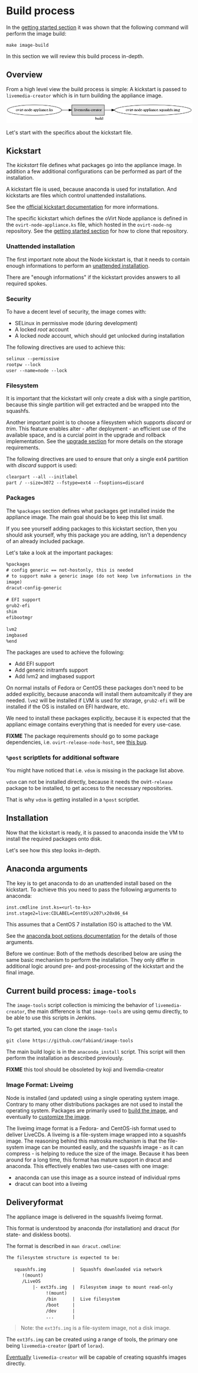 # Build process

In the [getting started section](getting-started.md) it was shown that the
following command will perform the image build:

    make image-build

In this section we will review this build process in-depth.

## Overview

From a high level view the build process is simple: A kickstart is passed
to `livemedia-creator` which is in turn building the appliance image.

![](imgs/build-flow.dot.png)

Let's start with the specifics about the kickstart file.


## Kickstart
The _kickstart_ file defines what packages go into the appliance image. In
addition a few additional configurations can be performed as part of the
installation.

A kickstart file is used, because anaconda is used for installation. And
kickstarts are files which control unattended installations.

See the [official kickstart documentation](https://github.com/rhinstaller/pykickstart/blob/master/docs/kickstart-docs.rst)
for more informations.

The specific kickstart which defines the oVirt Node appliance is defined in the
`ovirt-node-appliance.ks` file, which hosted in the
`ovirt-node-ng` repository.
See the [getting started section](getting-started.md) for how to clone that
repository.

### Unattended installation
The first important note about the Node kickstart is, that it needs to contain
enough informations to perform an [unattended installation](https://github.com/rhinstaller/pykickstart/blob/master/docs/kickstart-docs.rst#creating-the-kickstart-file).

There are "enough informations" if the kickstart provides answers to all
required spokes.

### Security
To have a decent level of security, the image comes with:

+ SELinux in permissive mode (during development)
+ A locked _root_ account
+ A locked _node_ account, which should get unlocked during installation

The following directives are used to achieve this:

    selinux --permissive
    rootpw --lock
    user --name=node --lock

### Filesystem
It is important that the kickstart will only create a disk with a single
partition, because this single partition will get extracted and be wrapped
into the squashfs.

Another important point is to choose a filesystem which supports _discard_ or
_trim_. This feature enables alter - after deployment - an efficient use of
the available space, and is a curcial point in the upgrade and rollback
implementation. See the [upgrade section](upgrade.md) for more details on
the storage requirements.

The following directives are used to ensure that only a single ext4 partition
with _discard_ support is used:

    clearpart --all --initlabel
    part / --size=3072 --fstype=ext4 --fsoptions=discard

### Packages
The `%packages` section defines what packages get installed inside the
appliance image.
The main goal should be to keep this list small.

If you see yourself adding packages to this kickstart section, then you should
ask yourself, why this package you are adding, isn't a dependency of an already
included package.

Let's take a look at the important packages:
    
    %packages
    # config generic == not-hostonly, this is needed
    # to support make a generic image (do not keep lvm informations in the image)
    dracut-config-generic
    
    # EFI support
    grub2-efi
    shim
    efibootmgr

    lvm2
    imgbased
    %end

The packages are used to achieve the following:

+ Add EFI support
+ Add generic initramfs support
+ Add lvm2 and imgbased support

On normal installs of Fedora or CentOS these packages don't need to be added
explicitly, because anaconda will install them autoamitcally if they are
needed.
`lvm2` will be installed if LVM is used for storage, `grub2-efi` will be
installed if the OS is installed on EFI hardware, etc.

We need to install these packages explicitly, because it is expected that the
applianc eimage contains everything that is needed for every use-case.

**FIXME** The package requirements should go to some package dependencies,
i.e. `ovirt-release-node-host`, see [this bug](https://bugzilla.redhat.com/show_bug.cgi?id=1285024).

### `%post` scriptlets for additional software

You might have noticed that i.e. `vdsm` is missing in the package list above.

`vdsm` can not be installed directly, because it needs the ovirt`-release`
package to be installed, to get access to the necessary repositories.

That is why `vdsm` is getting installed in a `%post` scriptlet.

## Installation

Now that the kickstart is ready, it is passed to anaconda inside the VM to
install the required packages onto disk.

Let's see how this step looks in-depth.

## Anaconda arguments

The key is to get anaconda to do an unattended install based on the kickstart.
To achieve this you need to pass the following arguments to anaconda:

    inst.cmdline inst.ks=<url-to-ks> inst.stage2=live:CDLABEL=CentOS\x207\x20x86_64

This assumes that a CentOS 7 installation ISO is attached to the VM.

See the [anaconda boot options documentation](https://github.com/rhinstaller/anaconda/blob/master/docs/boot-options.rst)
for the details of those arguments.


Before we continue: Both of the methods described below are using the same
basic mechanism to perform the installation.
They only differ in additional logic around pre- and post-processing of the
kickstart and the final image.

## Current build process: `image-tools`

The `image-tools` script collection is mimicing the behavior of
`livemedia-creator`, the main difference is that `image-tools` are using
qemu directly, to be able to use this scripts in Jenkins.

To get started, you can clone the `image-tools`

    git clone https://github.com/fabiand/image-tools

The main build logic is in the `anaconda_install` script.
This script will then perform the installation as described previously.

**FIXME** this tool should be obsoleted by koji and livemdia-creator


### Image Format: Liveimg

Node is installed (and updated) using a single operating system image.
Contrary to many other distributions packages are not used to install the operating system. Packages are primarily used to [build the image](build.md), and eventually to [customize the image](impl.md).

The liveimg image format is a Fedora- and CentOS-ish format used to deliver LiveCDs.
A liveimg is a file-system image wrapped into a squashfs image.
The reasoning behind this matroska mechanism is that the file-system image can be mounted easily, and the squashfs image - as it can compress - is helping to reduce the size of the image.
Because it has been around for a long time, this format has mature support in dracut and anaconda.
This effectively enables two use-cases with one image:

* anaconda can use this image as a source instead of individual rpms
* dracut can boot into a liveimg


## Deliveryformat

The appliance image is delivered in the squashfs liveimg format.

This format is understood by anaconda (for installation) and dracut (for state- and diskless boots).

The format is described in `man dracut.cmdline`:

    The filesystem structure is expected to be:

       squashfs.img          |  Squashfs downloaded via network
          !(mount)
          /LiveOS
              |- ext3fs.img  |  Filesystem image to mount read-only
                   !(mount)
                   /bin      |  Live filesystem
                   /boot     |
                   /dev      |
                   ...       |

> Note: the `ext3fs.img` is a file-system image, not a disk image.

The `ext3fs.img` can be created using a range of tools, the primary one being `livemedia-creator` (part of `lorax`).

[Eventually](https://bugzilla.redhat.com/show_bug.cgi?id=1282496) `livemedia-creator` will be capable of creating squashfs images directly.
